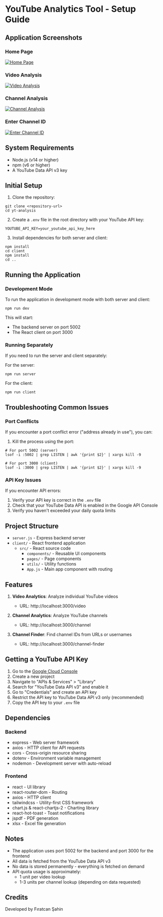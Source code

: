 # YouTube Analytics Tool - Setup Guide

## Application Screenshots

### Home Page
[![Home Page](screenshots/home.png)](screenshots/home.png)

### Video Analysis
[![Video Analysis](screenshots/video-analysis.png)](screenshots/video-analysis.png)

### Channel Analysis
[![Channel Analysis](screenshots/channel-analysis.png)](screenshots/channel-analysis.png)

### Enter Channel ID
[![Enter Channel ID](screenshots/channel_id.png)](screenshots/channel_id.png)


## System Requirements
- Node.js (v14 or higher)
- npm (v6 or higher)
- A YouTube Data API v3 key

## Initial Setup

1. Clone the repository:
```
git clone <repository-url>
cd yt-analysis
```

2. Create a `.env` file in the root directory with your YouTube API key:
```
YOUTUBE_API_KEY=your_youtube_api_key_here
```

3. Install dependencies for both server and client:
```
npm install
cd client
npm install
cd ..
```

## Running the Application

### Development Mode
To run the application in development mode with both server and client:
```
npm run dev
```

This will start:
- The backend server on port 5002
- The React client on port 3000

### Running Separately
If you need to run the server and client separately:

For the server:
```
npm run server
```

For the client:
```
npm run client
```

## Troubleshooting Common Issues

### Port Conflicts
If you encounter a port conflict error ("address already in use"), you can:

1. Kill the process using the port:
```
# For port 5002 (server)
lsof -i :5002 | grep LISTEN | awk '{print $2}' | xargs kill -9

# For port 3000 (client)
lsof -i :3000 | grep LISTEN | awk '{print $2}' | xargs kill -9
```

### API Key Issues
If you encounter API errors:
1. Verify your API key is correct in the `.env` file
2. Check that your YouTube Data API is enabled in the Google API Console
3. Verify you haven't exceeded your daily quota limits

## Project Structure

- `server.js` - Express backend server
- `client/` - React frontend application
  - `src/` - React source code
    - `components/` - Reusable UI components
    - `pages/` - Page components
    - `utils/` - Utility functions
    - `App.js` - Main app component with routing

## Features

1. **Video Analytics**: Analyze individual YouTube videos
   - URL: http://localhost:3000/video

2. **Channel Analytics**: Analyze YouTube channels
   - URL: http://localhost:3000/channel

3. **Channel Finder**: Find channel IDs from URLs or usernames
   - URL: http://localhost:3000/channel-finder

## Getting a YouTube API Key

1. Go to the [Google Cloud Console](https://console.cloud.google.com/)
2. Create a new project
3. Navigate to "APIs & Services" > "Library"
4. Search for "YouTube Data API v3" and enable it
5. Go to "Credentials" and create an API key
6. Restrict the API key to YouTube Data API v3 only (recommended)
7. Copy the API key to your `.env` file

## Dependencies

### Backend
- express - Web server framework
- axios - HTTP client for API requests
- cors - Cross-origin resource sharing
- dotenv - Environment variable management
- nodemon - Development server with auto-reload

### Frontend
- react - UI library
- react-router-dom - Routing
- axios - HTTP client
- tailwindcss - Utility-first CSS framework
- chart.js & react-chartjs-2 - Charting library
- react-hot-toast - Toast notifications
- jspdf - PDF generation
- xlsx - Excel file generation

## Notes
- The application uses port 5002 for the backend and port 3000 for the frontend
- All data is fetched from the YouTube Data API v3
- No data is stored permanently - everything is fetched on demand
- API quota usage is approximately:
  - 1 unit per video lookup
  - 1-3 units per channel lookup (depending on data requested)

## Credits
Developed by Fıratcan Şahin 
